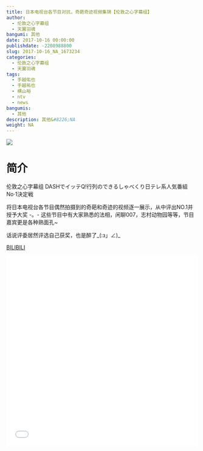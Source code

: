 ```yaml
---
title: 日本电视台各节目对抗，奇葩奇迹视频集锦【伦敦之心字幕组】
author: 
  - 伦敦之心字幕组
  - 天翼羽魂
bangumi: 其他
date: 2017-10-16 00:00:00
publishdate: -2208988800
slug: 2017-10-16_NA_1673234
categories: 
  - 伦敦之心字幕组
  - 天翼羽魂
tags: 
  - 手越佑也
  - 手越祐也
  - 横山裕
  - ntv
  - news
bangumis: 
  - 其他
description: 其他&#8226;NA
weight: NA
---
```


![](https://i.imgur.com/GxnuKHN.jpg)

# 简介  
伦敦之心字幕组 DASHでイッテQ!行列のできるしゃべくり日テレ系人気番組No·1決定戦


将日本电视台各节目偶然拍摄到的奇葩和奇迹的视频逐一展示，从中评出NO.1并授予大奖 -。- 这些节目中有大家熟悉的法相，闲聊007，志村动物园等等，节目嘉宾更是各种熟面孔~


话说评委居然评选自己获奖，也是醉了_(:з」∠)_

  [BILIBILI](https://www.bilibili.com/video/av1673234/)


<div class="vcontainer">  <iframe class='video' src="//www.bilibili.com/blackboard/player.html?cid=2549988&aid=1673234" width="100%" height="500" frameborder="0" allowfullscreen="allowfullscreen"></iframe></div>

